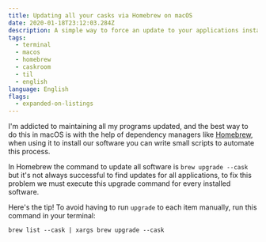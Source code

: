```yaml
---
title: Updating all your casks via Homebrew on macOS
date: 2020-01-18T23:12:03.284Z
description: A simple way to force an update to your applications installed via Homebrew.
tags:
  - terminal
  - macos
  - homebrew
  - caskroom
  - til
  - english
language: English
flags:
  - expanded-on-listings
---
```


I'm addicted to maintaining all my programs updated, and the best way to do this in macOS is with the help of dependency managers like [Homebrew](https://brew.sh/index_pt-br), when using it to install our software you can write small scripts to automate this process.

In Homebrew the command to update all software is `brew upgrade --cask` but it's not always successful to find updates for all applications, to fix this problem we must execute this upgrade command for every installed software.

Here's the tip! To avoid having to run `upgrade` to each item manually, run this command in your terminal:

```shell
brew list --cask | xargs brew upgrade --cask
```
